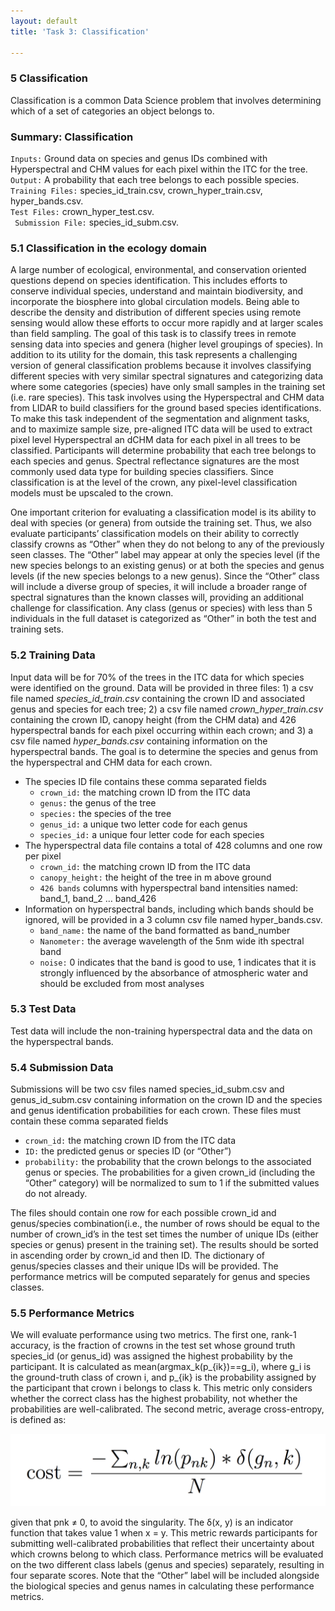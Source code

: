 ```yaml
---
layout: default
title: 'Task 3: Classification'

---
```


### 5 Classification
Classification is a common Data Science problem that involves determining which of a set of categories an object belongs to.

### Summary: Classification

 `Inputs:` Ground data on species and genus IDs combined with Hyperspectral and CHM values for each pixel within the ITC for the tree.  
 `Output:` A probability that each tree belongs to each possible species.  
 `Training Files:` species_id_train.csv, crown_hyper_train.csv, hyper_bands.csv.  
 `Test Files:` crown_hyper_test.csv.  
` Submission File:` species_id_subm.csv.


### 5.1 Classification in the ecology domain
A large number of ecological, environmental, and conservation oriented questions depend on species identification. This includes efforts to conserve individual species, understand and maintain biodiversity, and incorporate the biosphere into global circulation models. Being able to describe the density and distribution of different species using remote sensing would allow these efforts to occur more rapidly and at larger scales than field sampling. The goal of this task is to classify trees in remote sensing data into species and genera (higher level groupings of species). In addition to its utility for the domain, this task represents a challenging version of general classification problems because it involves classifying different species with very similar spectral signatures and categorizing data where some categories (species) have only small samples in the training set (i.e. rare species).
This task involves using the Hyperspectral and CHM data from LIDAR to build classifiers for the ground based species identifications. To make this task independent of the segmentation and alignment tasks, and to maximize sample size, pre-aligned ITC data will be used to extract pixel level Hyperspectral an dCHM data for each pixel in all trees to be classified. Participants will determine probability that each tree belongs to each species and genus. Spectral reflectance signatures are the most commonly used data type for building species classifiers. Since classification is at the level of the crown, any pixel-level classification models must be upscaled to the crown.

One important criterion for evaluating a classification model is its ability to deal with species (or genera) from outside the training set.  Thus, we also evaluate participants’ classification models on their ability to correctly classify crowns as “Other” when they do not belong to any of the previously seen classes. The “Other” label may appear at only the species level (if the new species belongs to an existing genus) or at both the species and genus levels (if the new species belongs to a new genus). Since the “Other” class will include a diverse group of species, it will include a broader range of spectral signatures than the known classes will, providing an additional challenge for classification. Any class (genus or species) with less than 5 individuals in the full dataset is categorized as “Other” in both the test and training sets.

### 5.2 Training Data

Input data will be for 70% of the trees in the ITC data for which species were identified on the ground. Data will be provided in three files: 1) a csv file named *species_id_train.csv* containing the crown ID and associated genus and species for each tree; 2) a csv file named *crown_hyper_train.csv* containing the crown ID, canopy height (from the CHM data) and 426 hyperspectral bands for each pixel occurring within each crown; and 3) a csv file named *hyper_bands.csv* containing information on the hyperspectral bands. The goal is to determine the species and genus from the hyperspectral and CHM data for each crown.

* The species ID file contains these comma separated fields
   * `crown_id:` the matching crown ID from the ITC data
   * `genus:` the genus of the tree
   * `species:` the species of the tree
   * `genus_id:` a unique two letter code for each genus
   * `species_id:` a unique four letter code for each species
* The hyperspectral data file contains a total of 428 columns and one row per pixel
   * `crown_id:` the matching crown ID from the ITC data
   * `canopy_height:` the height of the tree in m above ground
   * `426 bands` columns with hyperspectral band intensities named: band_1, band_2 … band_426
* Information on hyperspectral bands, including which bands should be ignored, will be provided in a 3 column csv file named hyper_bands.csv.
   * `band_name:` the name of the band formatted as band_number
   * `Nanometer:` the average wavelength of the 5nm wide ith spectral band
   * `noise:` 0 indicates that the band is good to use, 1 indicates that it is strongly influenced by the absorbance of atmospheric water and should be excluded from most analyses

### 5.3 Test Data

Test data will include the non-training hyperspectral data and the data on the hyperspectral bands.

### 5.4 Submission Data
Submissions will be two csv files named species_id_subm.csv and genus_id_subm.csv containing information on the crown ID and the species and genus identification probabilities for each crown. These files must contain these comma separated fields
* `crown_id:` the matching crown ID from the ITC data
* `ID:` the predicted genus or species ID (or “Other”)
* `probability:` the probability that the crown belongs to the associated genus or species. The probabilities for a given crown_id (including the “Other” category) will be normalized to sum to 1 if the submitted values do not already.


The files should contain one row for each possible crown_id and genus/species combination(i.e., the number of rows should be equal to the number of crown_id’s in the test set times the number of unique IDs (either species or genus) present in the training set). The results should be sorted in ascending order by crown_id and then ID. The dictionary of genus/species classes and their unique IDs will be provided. The performance metrics will be computed separately for genus and species classes.
### 5.5 Performance Metrics
We will evaluate performance using two metrics. The first one, rank-1 accuracy, is the fraction of crowns in the test set whose ground truth species_id (or genus_id) was assigned the highest probability by the participant. It is calculated as mean(argmax_k(p_{ik})==g_i), where g_i is the ground-truth class of crown i, and  p_{ik} is the probability assigned by the participant that crown i belongs to class k. This metric only considers whether the correct class has the highest probability, not whether the probabilities are well-calibrated.
The second metric, average cross-entropy, is defined as:

![Evaluation_metric_classification](images/task_3_eval_metric.png)


given that pnk ≠ 0, to avoid the singularity. The δ(x, y) is an indicator function that takes value 1 when x = y. This metric rewards participants for submitting well-calibrated probabilities that reflect their uncertainty about which crowns belong to which class.
Performance metrics will be evaluated on the two different class labels (genus and species) separately, resulting in four separate scores. Note that the “Other” label will be included alongside the biological species and genus names in calculating these performance metrics.
